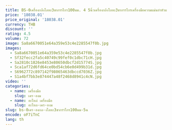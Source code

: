 ```yaml
---
title: BS-0เครื่องกลึงโลหะ3ขากรรไกร100มม. 4 5นิ้วเครื่องกลึงโลหะ3ขากรรไกรเครื่องมือความแม่นยำหัวแบ่ง CNC
price: '18038.01'
price_original: '18038.01'
currency: THB
discount: ''
rating: 4.5
volume: 72
image: Sa8a6670051e64a359e53c4e2285547f0b.jpg
images:
  - Sa8a6670051e64a359e53c4e2285547f0b.jpg
  - Sf32fecc2fa5c40749c99fef0c1dbc71cH.jpg
  - Sa2810c1826e8453e80650dbcf2d15774S.jpg
  - Sca1af72d6fd64ce0bd54cb6e0d499b31d.jpg
  - S6962772c897142f98065463dbccd7036Z.jpg
  - S1a4bf7bb3e874447a48f2468d8941c4cN.jpg
video: ''
categories:
  - name: เครื่องมือ
    slug: เคร-องม
  - name: อะไหล่ เครื่องมือ
    slug: อะไหล-เคร-องม
slug: bs-0เคร-องกล-งโลหะ3ขากรรไกร100มม-5น
encode: oF7iTnC
lang: th
---
```

  